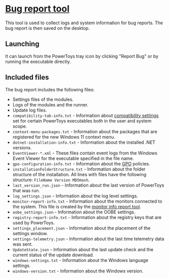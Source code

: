 # [Bug report tool](/tools/BugReportTool/)

This tool is used to collect logs and system information for bug reports. The bug report is then saved on the desktop.

## Launching

It can launch from the PowerToys tray icon by clicking "Report Bug" or by running the executable directly.

## Included files

The bug report includes the following files:

* Settings files of the modules.
* Logs of the modules and the runner.
* Update log files.
* `compatibility-tab-info.txt` - Information about [compatibility settings](https://support.microsoft.com/windows/make-older-apps-or-programs-compatible-with-windows-783d6dd7-b439-bdb0-0490-54eea0f45938) set for certain PowerToys executables both in the user and system scope.
* `context-menu-packages.txt` - Information about the packages that are registered for the new Windows 11 context menu.
* `dotnet-installation-info.txt` - Information about the installed .NET versions.
* `EventViewer-*.xml` - These files contain event logs from the Windows Event Viewer for the executable specified in the file name.
* `gpo-configuration-info.txt` - Information about the [GPO](/doc/gpo/README.md) policies.
* `installationFolderStructure.txt` - Information about the folder structure of the installation. All lines with files have the following structure: `FileName Version MD5Hash`.
* `last_version_run.json` - Information about the last version of PowerToys that was run.
* `log_settings.json` - Information about the log level settings.
* `monitor-report-info.txt` - Information about the monitors connected to the system. This file is created by the [monitor info report tool](/doc/devdocs/tools/monitor-info-report.md).
* `oobe_settings.json` - Information about the OOBE settings.
* `registry-report-info.txt` - Information about the registry keys that are used by PowerToys.
* `settings_placement.json` - Information about the placement of the settings window.
* `settings-telemetry.json` - Information about the last time telemetry data was sent.
* `UpdateState.json` - Information about the last update check and the current status of the update download.
* `windows-settings.txt` - Information about the Windows language settings.
* `windows-version.txt` - Information about the Windows version.
